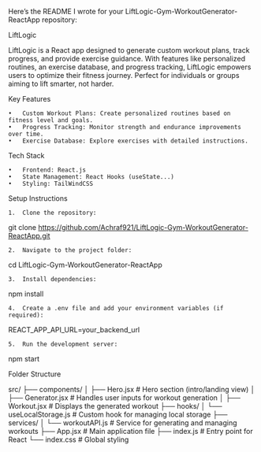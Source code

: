 Here’s the README I wrote for your LiftLogic-Gym-WorkoutGenerator-ReactApp repository:

LiftLogic

LiftLogic is a React app designed to generate custom workout plans, track progress, and provide exercise guidance. With features like personalized routines, an exercise database, and progress tracking, LiftLogic empowers users to optimize their fitness journey. Perfect for individuals or groups aiming to lift smarter, not harder.

Key Features

	•	Custom Workout Plans: Create personalized routines based on fitness level and goals.
	•	Progress Tracking: Monitor strength and endurance improvements over time.
	•	Exercise Database: Explore exercises with detailed instructions.

Tech Stack

	•	Frontend: React.js
	•	State Management: React Hooks (useState...)
	•	Styling: TailWindCSS

Setup Instructions

	1.	Clone the repository:

git clone https://github.com/Achraf921/LiftLogic-Gym-WorkoutGenerator-ReactApp.git


	2.	Navigate to the project folder:

cd LiftLogic-Gym-WorkoutGenerator-ReactApp


	3.	Install dependencies:

npm install


	4.	Create a .env file and add your environment variables (if required):

REACT_APP_API_URL=your_backend_url


	5.	Run the development server:

npm start

Folder Structure

src/
├── components/
│   ├── Hero.jsx            # Hero section (intro/landing view)
│   ├── Generator.jsx       # Handles user inputs for workout generation
│   ├── Workout.jsx         # Displays the generated workout
├── hooks/
│   └── useLocalStorage.js  # Custom hook for managing local storage
├── services/
│   └── workoutAPI.js       # Service for generating and managing workouts
├── App.jsx                 # Main application file
├── index.js                # Entry point for React
└── index.css               # Global styling
